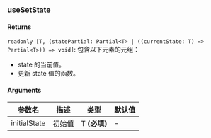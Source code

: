 ### useSetState

#### Returns

`readonly [T, (statePartial: Partial<T> | ((currentState: T) => Partial<T>)) => void]`: 包含以下元素的元组：

- state 的当前值。
- 更新 state 值的函数。

#### Arguments

| 参数名       | 描述   | 类型         | 默认值 |
| ------------ | ------ | ------------ | ------ |
| initialState | 初始值 | T **(必填)** | -      |
